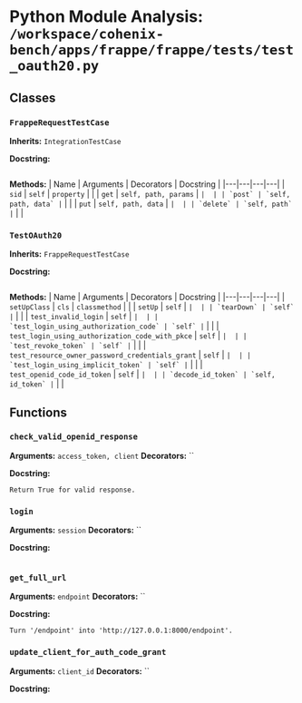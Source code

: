 # Python Module Analysis: `/workspace/cohenix-bench/apps/frappe/frappe/tests/test_oauth20.py`

## Classes

### `FrappeRequestTestCase`
**Inherits:** `IntegrationTestCase`


**Docstring:**
```

```

**Methods:**
| Name | Arguments | Decorators | Docstring |
|---|---|---|---|
| `sid` | `self` | `property` |  |
| `get` | `self, path, params` | `` |  |
| `post` | `self, path, data` | `` |  |
| `put` | `self, path, data` | `` |  |
| `delete` | `self, path` | `` |  |


### `TestOAuth20`
**Inherits:** `FrappeRequestTestCase`


**Docstring:**
```

```

**Methods:**
| Name | Arguments | Decorators | Docstring |
|---|---|---|---|
| `setUpClass` | `cls` | `classmethod` |  |
| `setUp` | `self` | `` |  |
| `tearDown` | `self` | `` |  |
| `test_invalid_login` | `self` | `` |  |
| `test_login_using_authorization_code` | `self` | `` |  |
| `test_login_using_authorization_code_with_pkce` | `self` | `` |  |
| `test_revoke_token` | `self` | `` |  |
| `test_resource_owner_password_credentials_grant` | `self` | `` |  |
| `test_login_using_implicit_token` | `self` | `` |  |
| `test_openid_code_id_token` | `self` | `` |  |
| `decode_id_token` | `self, id_token` | `` |  |





## Functions

### `check_valid_openid_response`
**Arguments:** `access_token, client`
**Decorators:** ``

**Docstring:**
```
Return True for valid response.
```
### `login`
**Arguments:** `session`
**Decorators:** ``

**Docstring:**
```

```
### `get_full_url`
**Arguments:** `endpoint`
**Decorators:** ``

**Docstring:**
```
Turn '/endpoint' into 'http://127.0.0.1:8000/endpoint'.
```
### `update_client_for_auth_code_grant`
**Arguments:** `client_id`
**Decorators:** ``

**Docstring:**
```

```

